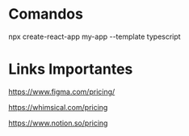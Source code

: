 

# Comandos 

npx create-react-app my-app --template typescript

# Links Importantes

https://www.figma.com/pricing/

https://whimsical.com/pricing


https://www.notion.so/pricing
